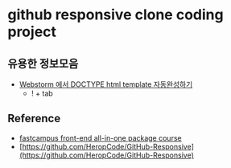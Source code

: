 # github responsive clone coding project

## 유용한 정보모음
- [Webstorm 에서 DOCTYPE html template 자동완성하기](https://intellij-support.jetbrains.com/hc/en-us/community/posts/360002745379--DOCTYPE-auto-complete-)
  - ! + tab

## Reference
- [fastcampus front-end all-in-one package course](https://fastcampus.co.kr/courses/200543/clips/) 
- [https://github.com/HeropCode/GitHub-Responsive](https://github.com/HeropCode/GitHub-Responsive)
